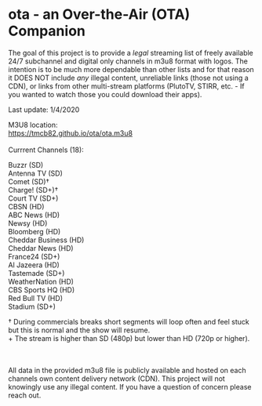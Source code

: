 # ota - an Over-the-Air (OTA) Companion
The goal of this project is to provide  a *legal* streaming list of freely available 24/7 subchannel and digital only channels in m3u8 format with logos. The intention is to be much more dependable than other lists and for that reason it DOES NOT include *any* illegal content, unreliable links (those not using a CDN), or links from other multi-stream platforms (PlutoTV, STIRR, etc. - If you wanted to watch those you could download their apps).

Last update: 1/4/2020


M3U8 location:<br>
https://tmcb82.github.io/ota/ota.m3u8
<br><br>
Currrent Channels (18):

Buzzr (SD)<br>
Antenna TV (SD)<br>
Comet (SD)†<br>
Charge! (SD+)†<br>
Court TV (SD+)<br>
CBSN (HD)<br>
ABC News (HD)<br>
Newsy (HD)<br>
Bloomberg (HD)<br>
Cheddar Business (HD)<br>
Cheddar News (HD)<br>
France24 (SD+)<br>
Al Jazeera (HD)<br>
Tastemade (SD+)<br>
WeatherNation (HD)<br>
CBS Sports HQ (HD)<br>
Red Bull TV (HD)<br>
Stadium (SD+)<br>


† During commercials breaks short segments will loop often and feel stuck but this is normal and the show will resume.<br>
\+ The stream is higher than SD (480p) but lower than HD (720p or higher).


<br><br>
All data in the provided m3u8 file is publicly available and hosted on each channels own content delivery network (CDN). This project  will not knowingly use any illegal content. If you have a question of concern please reach out.
